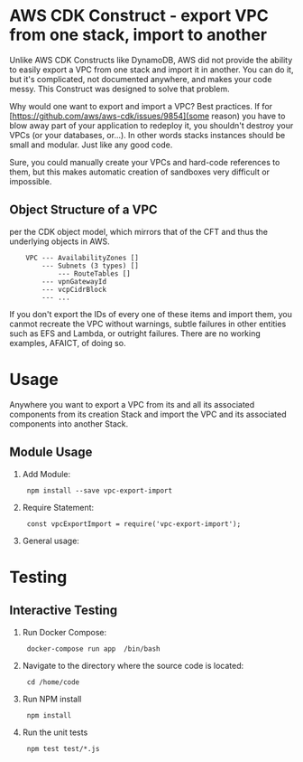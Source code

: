 # AWS CDK Construct - export VPC from one stack, import to another
Unlike AWS CDK Constructs like DynamoDB, AWS did not provide the ability to easily export a VPC from
one stack and import it in another.  You can do it, but it's complicated, not documented anywhere, 
and makes your code messy.  This Construct was designed to solve that problem.

Why would one want to export and import a VPC?  Best practices. If for [https://github.com/aws/aws-cdk/issues/9854](some reason) 
you have to blow away part of your application to redeploy it, you shouldn't destroy your VPCs (or your 
databases, or...).  In other words stacks instances should be small and modular.  Just like
any good code.

Sure, you could manually create your VPCs and hard-code references to them, but this makes 
automatic creation of sandboxes very difficult or impossible.

## Object Structure of a VPC
per the CDK object model, which mirrors that of the CFT and thus the underlying
objects in AWS.

        VPC --- AvailabilityZones []
            --- Subnets (3 types) []
                --- RouteTables []
            --- vpnGatewayId
            --- vcpCidrBlock 
            --- ...

If you don't export the IDs of every one of these items and import them, you canmot recreate
the VPC without warnings, subtle failures in other entities such as EFS and Lambda, or
outright failures.  There are no working examples, AFAICT, of doing so.

# Usage
Anywhere you want to export a VPC from its and all its associated components from its creation
Stack and import the VPC and its associated components into another Stack.

## Module Usage

1. Add Module:

        npm install --save vpc-export-import

1. Require Statement:

        const vpcExportImport = require('vpc-export-import');

1. General usage:


# Testing
## Interactive Testing
1. Run Docker Compose:

        docker-compose run app  /bin/bash

1. Navigate to the directory where the source code is located:

        cd /home/code       

1. Run NPM install

        npm install
        
1. Run the unit tests

        npm test test/*.js



